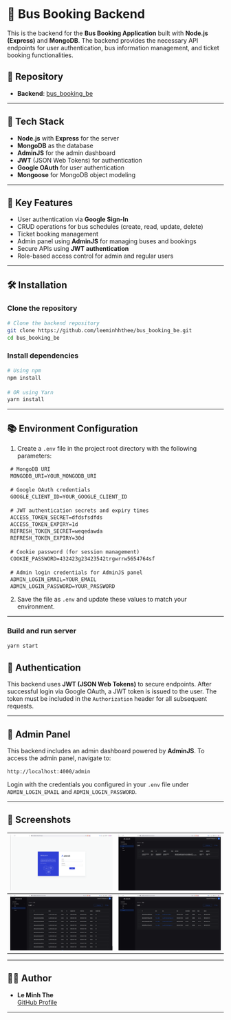 
# 🚌 Bus Booking Backend

This is the backend for the **Bus Booking Application** built with **Node.js (Express)** and **MongoDB**. The backend provides the necessary API endpoints for user authentication, bus information management, and ticket booking functionalities.

## 📂 Repository

- **Backend**: [bus_booking_be](https://github.com/leeminhhthee/bus_booking_be)

---

## 🚀 Tech Stack

- **Node.js** with **Express** for the server
- **MongoDB** as the database
- **AdminJS** for the admin dashboard
- **JWT** (JSON Web Tokens) for authentication
- **Google OAuth** for user authentication
- **Mongoose** for MongoDB object modeling

---

## 🔑 Key Features

- User authentication via **Google Sign-In**
- CRUD operations for bus schedules (create, read, update, delete)
- Ticket booking management
- Admin panel using **AdminJS** for managing buses and bookings
- Secure APIs using **JWT authentication**
- Role-based access control for admin and regular users

---

## 🛠️ Installation

### Clone the repository

```bash
# Clone the backend repository
git clone https://github.com/leeminhhthee/bus_booking_be.git
cd bus_booking_be
```

### Install dependencies

```bash
# Using npm
npm install

# OR using Yarn
yarn install
```

---

## 📚 Environment Configuration

1. Create a `.env` file in the project root directory with the following parameters:

  ```env
   # MongoDB URI
   MONGODB_URI=YOUR_MONGODB_URI

   # Google OAuth credentials
   GOOGLE_CLIENT_ID=YOUR_GOOGLE_CLIENT_ID

   # JWT authentication secrets and expiry times
   ACCESS_TOKEN_SECRET=dfdsfsdfds
   ACCESS_TOKEN_EXPIRY=1d
   REFRESH_TOKEN_SECRET=weqedawda
   REFRESH_TOKEN_EXPIRY=30d

   # Cookie password (for session management)
   COOKIE_PASSWORD=432423g23423542trgwrrw5654764sf

   # Admin login credentials for AdminJS panel
   ADMIN_LOGIN_EMAIL=YOUR_EMAIL
   ADMIN_LOGIN_PASSWORD=YOUR_PASSWORD
   ```

2. Save the file as `.env` and update these values ​​to match your environment.

---

### Build and run server

```bash
yarn start
```

## 🔐 Authentication

This backend uses **JWT (JSON Web Tokens)** to secure endpoints. After successful login via Google OAuth, a JWT token is issued to the user. The token must be included in the `Authorization` header for all subsequent requests.

---

## 🎨 Admin Panel

This backend includes an admin dashboard powered by **AdminJS**. To access the admin panel, navigate to:

```
http://localhost:4000/admin
```

Login with the credentials you configured in your `.env` file under `ADMIN_LOGIN_EMAIL` and `ADMIN_LOGIN_PASSWORD`.

---

## 📸 Screenshots

| ![](demo/1.png) | ![](demo/2.png) | 
|----------------|------------------|
| ![](demo/3.png) | ![](demo/4.png) |

---

## 🧑‍💻 Author

- **Le Minh The**  
  [GitHub Profile](https://github.com/leeminhhthee)

---
